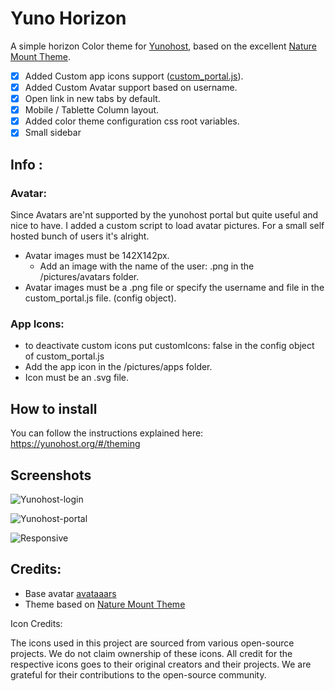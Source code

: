 # Yuno Horizon
A simple horizon Color theme for [Yunohost](https://yunohost.org), based on the excellent [Nature Mount Theme](https://github.com/yunohost-themes/Nature-Mount).

- [x] Added Custom app icons support ([custom_portal.js](https://github.com/niemes/yuno-Horizon/blob/master/custom_portal.js)).
- [x] Added Custom Avatar support based on username.
- [x] Open link in new tabs by default.
- [x] Mobile / Tablette Column layout.
- [x] Added color theme configuration css root variables.
- [x] Small sidebar

## Info :

### Avatar:

Since Avatars are'nt supported by the yunohost portal but quite useful and nice to have. I added a custom script to load avatar pictures. For a small self hosted bunch of users it's alright.

- Avatar images must be 142X142px.
    - Add an image with the name of the user:  <username>.png in the /pictures/avatars folder.
- Avatar images must be a .png file or specify the username and file in the custom_portal.js file. (config object).

### App Icons:
- to deactivate custom icons put customIcons: false in the config object of custom_portal.js 
- Add the app icon in the /pictures/apps folder.
- Icon must be an .svg file.

## How to install

You can follow the instructions explained here:
https://yunohost.org/#/theming

## Screenshots
![Yunohost-login](https://raw.githubusercontent.com/niemes/yuno-Horizon/master/pictures/preview-login.png)

![Yunohost-portal](https://raw.githubusercontent.com/niemes/yuno-Horizon/master/pictures/preview-portal.png)

![Responsive](https://raw.githubusercontent.com/niemes/yuno-Horizon/master/pictures/preview-resp.gif)

## Credits: 

- Base avatar [avataaars](https://github.com/fangpenlin/avataaars-generator)
- Theme based on [Nature Mount Theme](https://github.com/yunohost-themes/Nature-Mount)

Icon Credits:

The icons used in this project are sourced from various open-source projects. We do not claim ownership of these icons. All credit for the respective icons goes to their original creators and their projects. We are grateful for their contributions to the open-source community.
